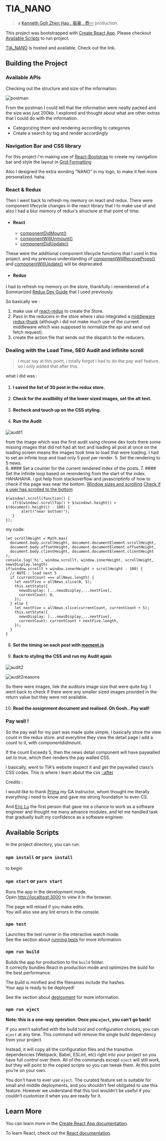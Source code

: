 # TIA_NANO

> a [Kenneth Goh Zhen Hao . 振豪 . 恭一](https://www.kennethgzh.com) production.

This project was bootstrapped with [Create React App](https://github.com/facebook/create-react-app). Please checkout [Available Scripts](#Available_Scripts) to run project.

[TIA_NANO](https://tianano-kkgzh.firebaseapp.com/) is hosted and available. Check out the link.

## Building the Project

### Available APIs

Checking out the structure and size of the information:

![postman](https://github.com/DarkArtistry/nano-tia/blob/develop/readmeImage/allPostMan.png "postman")

From the postman I could tell that the information were neatly packed and the size was just 200kb. I explored and thought about what are other extras that I could do with the information.

* Categorizing them and rendering according to categories
* Create a search by tag and render accordingly

### Navigation Bar and CSS library

For this project i'm making use of [React-Bootstrap](https://react-bootstrap.github.io) to create my navigation bar and style the layout in [Grid Formatting](https://react-bootstrap.github.io/layout/grid/)

Also I designed the extra wording "NANO" in my logo, to make it feel more personalized. haha.

### React & Redux

Then I went back to refresh my memory on react and redux.
There were component lifecycle changes in the react library that I to make use of and also I had a blur memory of redux's structure at that point of time.

* #### React
  * [componentDidMount()](https://reactjs.org/docs/react-component.html#componentdidmount)
  * [componentWillUnmount()](https://reactjs.org/docs/react-component.html#componentwillunmount)
  * [componentDidUpdate()](https://reactjs.org/docs/react-component.html#componentdidupdate)

These were the additional component lifecycle functions that I used in this project. and my previous understanding of [componentWillReceiveProps()](https://reactjs.org/docs/react-component.html#unsafe_componentwillreceiveprops) and [componentWillUpdate()](https://reactjs.org/docs/react-component.html#componentdidupdate) will be deprecated.

* #### Redux

I had to refresh my memory on the store, thankfully i remembered of a Summarized [Redux Dev Guide](http://devguides.io/redux/) that I used previously.

So basically we :
1. make use of [react-redux](https://www.npmjs.com/package/react-redux) to create the Store.
2. Pass in the reducers in the store where i also integrated a [middleware redux-thunk](https://www.npmjs.com/package/redux-thunk) (although i did not make much use of the current middleware which was supposed to normalize the api and send out fetch request).
3. create the action file that sends out the dispatch to the reducers.

### Dealing with the Load Time, SEO Audit and infinite scroll

> i must say at this point, i totally forgot i had to do the pay wall feature. so i only added that after this.

what i did was :

1. #### I saved the list of 30 post in the redux store.
2. #### Check for the availbility of the lower sized images, set the alt text.
3. #### Recheck and touch up on the CSS styling.
4. #### Run the Audit

  ![audit1](https://github.com/DarkArtistry/nano-tia/blob/develop/readmeImage/chromeAudit1.png)

  from the image which was the first audit using chrome dev tools there some missing images that did not had alt text and loading all post at once on the loading screen means the images took time to load that were loading. I had to set an infinte loop and load only 5 post per render.
5. Set the rendering to 5 news.  
6. #### Set a counter for the current rendered index of the posts.
7. #### Set the infinite loop based on rerendering from the start of the index. HAHAHAHA. i got help from stackoverflow and javascriptinfo of how to check if the page was near the bottom.
[Window sizes and scrolling](https://javascript.info/size-and-scroll-window)
[Check if a user has scrolled to the bottom](https://stackoverflow.com/questions/3898130/check-if-a-user-has-scrolled-to-the-bottom)
```
$(window).scroll(function() {
   if($(window).scrollTop() + $(window).height() > $(document).height() - 100) {
       alert("near bottom!");
   }
});
```
my code:
```
let scrollHeight = Math.max(
  document.body.scrollHeight, document.documentElement.scrollHeight,
  document.body.offsetHeight, document.documentElement.offsetHeight,
  document.body.clientHeight, document.documentElement.clientHeight
);
console.log('hi', window.scrollY, window.innerHeight, scrollHeight, newsDisplay.length)
if(window.scrollY + window.innerHeight > scrollHeight - 100) {
  // NOTE : load next 5
  if (currentCount === allNews.length) {
    let nextFive = allNews.slice(0, 5);
    this.setState({
      newsDisplay: [...newsDisplay,...nextFive],
      currentCount: 0,
    });
  } else {
    let nextFive = allNews.slice(currentCount, currentCount + 5);
    this.setState({
      newsDisplay: [...newsDisplay,...nextFive],
      currentCount: currentCount + nextFive.length,
    });
  }
}
```
8. #### Set the timing on each post with [moment.js](https://momentjs.com/docs/#/use-it/)
9. #### Back to styling the CSS and run my Audit again
  ![audit2](https://github.com/DarkArtistry/nano-tia/blob/develop/readmeImage/chrome_audit2.png)

  ![audit2reasons](https://github.com/DarkArtistry/nano-tia/blob/develop/readmeImage/chromeaudit2reason.png)

So there were images, liek the auditors image size that were quite big. I went back to check if there were any smaller sized images provided in the return value but they were not available.

10. #### Read the assignment document and realised. Oh Gosh.. Pay wall!

### Pay wall !

So the pay wall for my part was made quite simple, I basically store the view count in the redux store. and everytime they view the detail page i add a count to it, with componentdidmount.

If the count Exceeds 5, then the news detail component will have paywalled set to true, which then renders the pay walled CSS.

I basically, went to TIA's website inspect it and get the paywalled class's CSS codes. This is where i learn about the css [::after ](https://developer.mozilla.org/en-US/docs/Web/CSS/::after)

Credits :

I would like to thank [Prima](https://www.linkedin.com/in/primaulia/?originalSubdomain=sg) my GA instructor, whom thought me literally everything i need to know and gave me strong foundation to even CS.

And [Eric Lu](https://www.linkedin.com/in/ericluwj/?originalSubdomain=sg) the first person that gave me a chance to work as a software engineer and thought me many advance modules, and let me handled task that gradually built my confidence as a software engineer.


## <a name="#Available_Scripts">Available Scripts</a>

In the project directory, you can run:

### `npm install` or `yarn install`

to begin

### `npm start` or `yarn start`

Runs the app in the development mode.<br>
Open [http://localhost:3000](http://localhost:3000) to view it in the browser.

The page will reload if you make edits.<br>
You will also see any lint errors in the console.

### `npm test`

Launches the test runner in the interactive watch mode.<br>
See the section about [running tests](https://facebook.github.io/create-react-app/docs/running-tests) for more information.

### `npm run build`

Builds the app for production to the `build` folder.<br>
It correctly bundles React in production mode and optimizes the build for the best performance.

The build is minified and the filenames include the hashes.<br>
Your app is ready to be deployed!

See the section about [deployment](https://facebook.github.io/create-react-app/docs/deployment) for more information.

### `npm run eject`

**Note: this is a one-way operation. Once you `eject`, you can’t go back!**

If you aren’t satisfied with the build tool and configuration choices, you can `eject` at any time. This command will remove the single build dependency from your project.

Instead, it will copy all the configuration files and the transitive dependencies (Webpack, Babel, ESLint, etc) right into your project so you have full control over them. All of the commands except `eject` will still work, but they will point to the copied scripts so you can tweak them. At this point you’re on your own.

You don’t have to ever use `eject`. The curated feature set is suitable for small and middle deployments, and you shouldn’t feel obligated to use this feature. However we understand that this tool wouldn’t be useful if you couldn’t customize it when you are ready for it.

## Learn More

You can learn more in the [Create React App documentation](https://facebook.github.io/create-react-app/docs/getting-started).

To learn React, check out the [React documentation](https://reactjs.org/).
